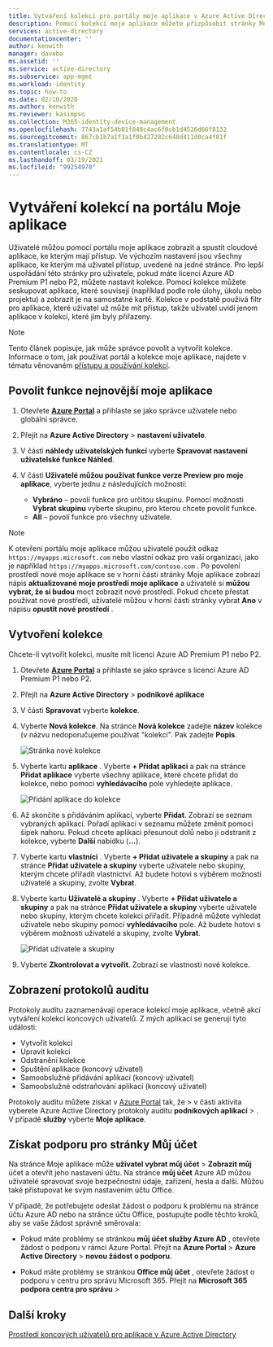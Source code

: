 ```yaml
---
title: Vytváření kolekcí pro portály moje aplikace v Azure Active Directory | Microsoft Docs
description: Pomocí kolekcí moje aplikace můžete přizpůsobit stránky Moje aplikace, aby vaši koncoví uživatelé zjednodušili své prostředí aplikace. Uspořádejte aplikace do skupin pomocí samostatných karet.
services: active-directory
documentationcenter: ''
author: kenwith
manager: daveba
ms.assetid: ''
ms.service: active-directory
ms.subservice: app-mgmt
ms.workload: identity
ms.topic: how-to
ms.date: 02/10/2020
ms.author: kenwith
ms.reviewer: kasimpso
ms.collection: M365-identity-device-management
ms.openlocfilehash: 7743a1af54b01f848c4ac6f0cb1d4526d66f8132
ms.sourcegitcommit: 867cb1b7a1f3a1f0b427282c648d411d0ca4f81f
ms.translationtype: MT
ms.contentlocale: cs-CZ
ms.lasthandoff: 03/19/2021
ms.locfileid: "99254978"
---
```

# <a name="create-collections-on-the-my-apps-portal"></a>Vytváření kolekcí na portálu Moje aplikace

Uživatelé můžou pomocí portálu moje aplikace zobrazit a spustit cloudové aplikace, ke kterým mají přístup. Ve výchozím nastavení jsou všechny aplikace, ke kterým má uživatel přístup, uvedené na jedné stránce. Pro lepší uspořádání této stránky pro uživatele, pokud máte licenci Azure AD Premium P1 nebo P2, můžete nastavit kolekce. Pomocí kolekce můžete seskupovat aplikace, které souvisejí (například podle role úlohy, úkolu nebo projektu) a zobrazit je na samostatné kartě. Kolekce v podstatě používá filtr pro aplikace, které uživatel už může mít přístup, takže uživatel uvidí jenom aplikace v kolekci, které jim byly přiřazeny.

> [!NOTE]
> Tento článek popisuje, jak může správce povolit a vytvořit kolekce. Informace o tom, jak používat portál a kolekce moje aplikace, najdete v tématu věnovaném [přístupu a používání kolekcí](../user-help/my-applications-portal-workspaces.md).

## <a name="enable-the-latest-my-apps-features"></a>Povolit funkce nejnovější moje aplikace

1. Otevřete [**Azure Portal**](https://portal.azure.com/) a přihlaste se jako správce uživatele nebo globální správce.

2. Přejít na **Azure Active Directory**  >  **nastavení uživatele**.

3. V části **náhledy uživatelských funkcí** vyberte **Spravovat nastavení uživatelské funkce Náhled**.

4. V části **Uživatelé můžou používat funkce verze Preview pro moje aplikace**, vyberte jednu z následujících možností:
   * **Vybráno** – povolí funkce pro určitou skupinu. Pomocí možnosti **Vybrat skupinu** vyberte skupinu, pro kterou chcete povolit funkce.  
   * **All** – povolí funkce pro všechny uživatele.

> [!NOTE]
> K otevření portálu moje aplikace můžou uživatelé použít odkaz `https://myapps.microsoft.com` nebo vlastní odkaz pro vaši organizaci, jako je například `https://myapps.microsoft.com/contoso.com` . Po povolení prostředí nové moje aplikace se v horní části stránky Moje aplikace zobrazí nápis **aktualizované moje prostředí moje aplikace** a uživatelé si **můžou vybrat, že si budou** moct zobrazit nové prostředí. Pokud chcete přestat používat nové prostředí, uživatelé můžou v horní části stránky vybrat **Ano** v nápisu **opustit nové prostředí** .

## <a name="create-a-collection"></a>Vytvoření kolekce

Chcete-li vytvořit kolekci, musíte mít licenci Azure AD Premium P1 nebo P2.

1. Otevřete [**Azure Portal**](https://portal.azure.com/) a přihlaste se jako správce s licencí Azure AD Premium P1 nebo P2.

2. Přejít na **Azure Active Directory**  >  **podnikové aplikace**

3. V části **Spravovat** vyberte **kolekce**.

4. Vyberte **Nová kolekce**. Na stránce **Nová kolekce** zadejte **název** kolekce (v názvu nedoporučujeme používat "kolekci". Pak zadejte **Popis**.

   ![Stránka nové kolekce](media/acces-panel-collections/new-collection.png)

5. Vyberte kartu **aplikace** . Vyberte **+ Přidat aplikaci** a pak na stránce **Přidat aplikace** vyberte všechny aplikace, které chcete přidat do kolekce, nebo pomocí **vyhledávacího** pole vyhledejte aplikace.

   ![Přidání aplikace do kolekce](media/acces-panel-collections/add-applications.png)

6. Až skončíte s přidáváním aplikací, vyberte **Přidat**. Zobrazí se seznam vybraných aplikací. Pořadí aplikací v seznamu můžete změnit pomocí šipek nahoru. Pokud chcete aplikaci přesunout dolů nebo ji odstranit z kolekce, vyberte **Další** nabídku (**...**).

7. Vyberte kartu **vlastníci** . Vyberte **+ Přidat uživatele a skupiny** a pak na stránce **Přidat uživatele a skupiny** vyberte uživatele nebo skupiny, kterým chcete přiřadit vlastnictví. Až budete hotovi s výběrem možnosti uživatelé a skupiny, zvolte **Vybrat**.

9. Vyberte kartu **Uživatelé a skupiny** . Vyberte **+ Přidat uživatele a skupiny** a pak na stránce **Přidat uživatele a skupiny** vyberte uživatele nebo skupiny, kterým chcete kolekci přiřadit. Případně můžete vyhledat uživatele nebo skupiny pomocí **vyhledávacího** pole. Až budete hotovi s výběrem možnosti uživatelé a skupiny, zvolte **Vybrat**.

   ![Přidat uživatele a skupiny](media/acces-panel-collections/add-users-and-groups.png)

11. Vyberte **Zkontrolovat a vytvořit**. Zobrazí se vlastnosti nové kolekce.


## <a name="view-audit-logs"></a>Zobrazení protokolů auditu

Protokoly auditu zaznamenávají operace kolekcí moje aplikace, včetně akcí vytváření kolekcí koncových uživatelů. Z mých aplikací se generují tyto události:

* Vytvořit kolekci
* Upravit kolekci
* Odstranění kolekce
* Spuštění aplikace (koncový uživatel)
* Samoobslužné přidávání aplikací (koncový uživatel)
* Samoobslužné odstraňování aplikací (koncový uživatel)

Protokoly auditu můžete získat v [Azure Portal](https://portal.azure.com) tak, že   >  v části aktivita vyberete Azure Active Directory protokoly auditu **podnikových aplikací**  >   . V případě **služby** vyberte **Moje aplikace**.

## <a name="get-support-for-my-account-pages"></a>Získat podporu pro stránky Můj účet

Na stránce Moje aplikace může **uživatel vybrat můj účet**  >  **Zobrazit můj** účet a otevřít jeho nastavení účtu. Na stránce **můj účet** Azure AD můžou uživatelé spravovat svoje bezpečnostní údaje, zařízení, hesla a další. Můžou také přistupovat ke svým nastavením účtu Office.

V případě, že potřebujete odeslat žádost o podporu k problému na stránce účtu Azure AD nebo na stránce účtu Office, postupujte podle těchto kroků, aby se vaše žádost správně směrovala: 

* Pokud máte problémy se stránkou **můj účet služby Azure AD** , otevřete žádost o podporu v rámci Azure Portal. Přejít na **Azure Portal**  >  **Azure Active Directory**  >  **novou žádost o podporu**.

* Pokud máte problémy se stránkou **Office můj účet** , otevřete žádost o podporu v centru pro správu Microsoft 365. Přejít na **Microsoft 365 podpora centra pro správu**  >   

## <a name="next-steps"></a>Další kroky
[Prostředí koncových uživatelů pro aplikace v Azure Active Directory](end-user-experiences.md)